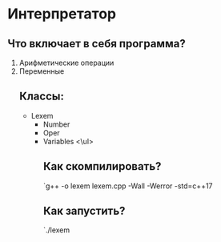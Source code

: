 # Интерпретатор

## Что включает в себя программа?
<ol>
<li> Арифметические операции
<li> Переменные


## Классы:
<ul>
<li> Lexem
<ul>
<li> Number
<li> Oper
<li> Variables
<\ul>

## Как скомпилировать?
`g++ -o lexem lexem.cpp -Wall -Werror -std=c++17

## Как запустить?
`./lexem

